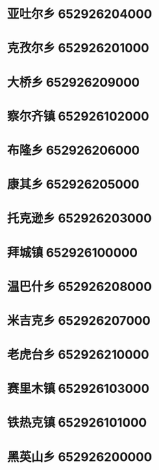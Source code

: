 # 亚吐尔乡 652926204000
# 克孜尔乡 652926201000
# 大桥乡 652926209000
# 察尔齐镇 652926102000
# 布隆乡 652926206000
# 康其乡 652926205000
# 托克逊乡 652926203000
# 拜城镇 652926100000
# 温巴什乡 652926208000
# 米吉克乡 652926207000
# 老虎台乡 652926210000
# 赛里木镇 652926103000
# 铁热克镇 652926101000
# 黑英山乡 652926200000
